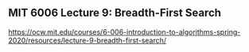 ## MIT 6006 Lecture 9: Breadth-First Search

https://ocw.mit.edu/courses/6-006-introduction-to-algorithms-spring-2020/resources/lecture-9-breadth-first-search/

